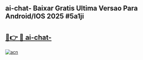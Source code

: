 ## ai-chat- Baixar Gratis Ultima Versao Para Android/IOS 2025 #5a1ji

# <h2><a href="https://ainizakaria.my?title=ai-chat-&ref=20M">🔗👉 🔴 ai-chat-</a></h2>

[![acn](https://github.com/user-attachments/assets/0f9c940e-d8b0-45ae-aac7-cd30a18b3e1c)](https://ainizakaria.my?title=ai-chat-&ref=20M)


